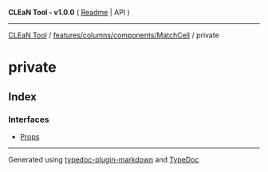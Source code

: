 **CLEaN Tool - v1.0.0** ( [Readme](../../../../../README.md) \| API )

***

[CLEaN Tool](../../../../../modules.md) / [features/columns/components/MatchCell](../README.md) / private

# private

## Index

### Interfaces

- [Props](interfaces/Props.md)

***

Generated using [typedoc-plugin-markdown](https://www.npmjs.com/package/typedoc-plugin-markdown) and [TypeDoc](https://typedoc.org/)
